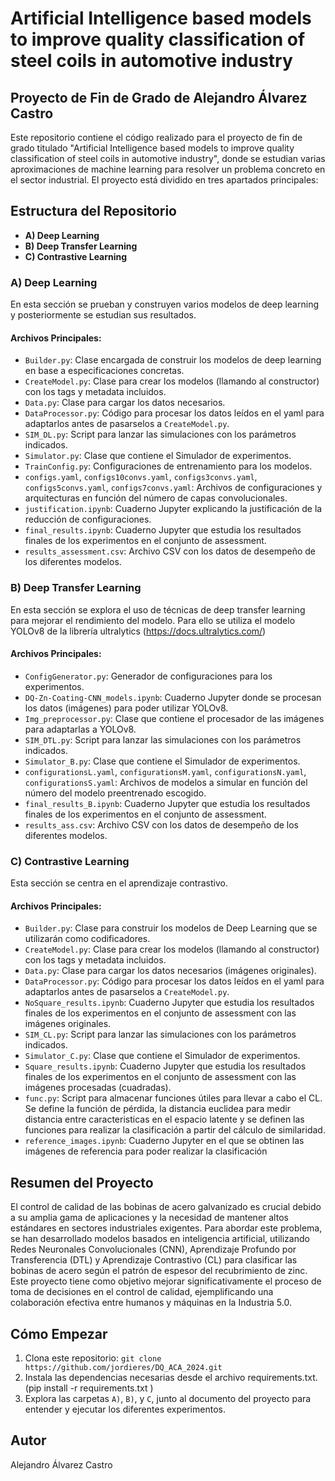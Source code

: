 # Artificial Intelligence based models to improve quality classification of steel coils in automotive industry

## Proyecto de Fin de Grado de Alejandro Álvarez Castro

Este repositorio contiene el código realizado para el proyecto de fin de grado titulado "Artificial Intelligence based models to improve quality classification of steel coils in automotive industry", donde se estudian varias aproximaciones de machine learning para resolver un problema concreto en el sector industrial. El proyecto está dividido en tres apartados principales:

## Estructura del Repositorio

- **A) Deep Learning**
- **B) Deep Transfer Learning**
- **C) Contrastive Learning**

### A) Deep Learning

En esta sección se prueban y construyen varios modelos de deep learning y posteriormente se estudian sus resultados.

#### Archivos Principales:

- `Builder.py`: Clase encargada de construir los modelos de deep learning en base a especificaciones concretas.
- `CreateModel.py`: Clase para crear los modelos (llamando al constructor) con los tags y metadata incluidos.
- `Data.py`: Clase para cargar los datos necesarios.
- `DataProcessor.py`: Código para procesar los datos leídos en el yaml para adaptarlos antes de pasarselos a `CreateModel.py`.
- `SIM_DL.py`: Script para lanzar las simulaciones con los parámetros indicados.
- `Simulator.py`: Clase que contiene el Simulador de experimentos.
- `TrainConfig.py`: Configuraciones de entrenamiento para los modelos.
- `configs.yaml`, `configs10convs.yaml`, `configs3convs.yaml`, `configs5convs.yaml`, `configs7convs.yaml`: Archivos de configuraciones y arquitecturas en función del número de capas convolucionales.
- `justification.ipynb`: Cuaderno Jupyter explicando la justificación de la reducción de configuraciones.
- `final_results.ipynb`: Cuaderno Jupyter que estudia los resultados finales de los experimentos en el conjunto de assessment.
- `results_assessment.csv`: Archivo CSV con los datos de desempeño de los diferentes modelos.

### B) Deep Transfer Learning

En esta sección se explora el uso de técnicas de deep transfer learning para mejorar el rendimiento del modelo. Para ello se utiliza el modelo YOLOv8 de la librería ultralytics (https://docs.ultralytics.com/)

#### Archivos Principales:

- `ConfigGenerator.py`: Generador de configuraciones para los experimentos.
- `DQ-Zn-Coating-CNN_models.ipynb`: Cuaderno Jupyter donde se procesan los datos (imágenes) para poder utilizar YOLOv8.
- `Img_preprocessor.py`: Clase que contiene el procesador de las imágenes para adaptarlas a YOLOv8.
- `SIM_DTL.py`:  Script para lanzar las simulaciones con los parámetros indicados.
- `Simulator_B.py`: Clase que contiene el Simulador de experimentos.
- `configurationsL.yaml`, `configurationsM.yaml`, `configurationsN.yaml`, `configurationsS.yaml`: Archivos de modelos a simular en función del número del modelo preentrenado escogido.
- `final_results_B.ipynb`: Cuaderno Jupyter que estudia los resultados finales de los experimentos en el conjunto de assessment.
- `results_ass.csv`: Archivo CSV con los datos de desempeño de los diferentes modelos.

### C) Contrastive Learning

Esta sección se centra en el aprendizaje contrastivo.

#### Archivos Principales:

- `Builder.py`: Clase para construir los modelos de Deep Learning que se utilizarán como codificadores.
- `CreateModel.py`: Clase para crear los modelos (llamando al constructor) con los tags y metadata incluidos.
- `Data.py`: Clase para cargar los datos necesarios (imágenes originales).
- `DataProcessor.py`: Código para procesar los datos leídos en el yaml para adaptarlos antes de pasarselos a `CreateModel.py`.
- `NoSquare_results.ipynb`: Cuaderno Jupyter que estudia los resultados finales de los experimentos en el conjunto de assessment con las imágenes originales.
- `SIM_CL.py`: Script para lanzar las simulaciones con los parámetros indicados.
- `Simulator_C.py`: Clase que contiene el Simulador de experimentos.
- `Square_results.ipynb`: Cuaderno Jupyter que estudia los resultados finales de los experimentos en el conjunto de assessment con las imágenes procesadas (cuadradas).
- `func.py`:  Script para almacenar funciones útiles para llevar a cabo el CL. Se define la función de pérdida, la distancia euclidea para medir distancia entre caracteristicas en el espacio latente y se definen las funciones para realizar la clasificación a partir del cálculo de similaridad.
- `reference_images.ipynb`: Cuaderno Jupyter en el que se obtinen las imágenes de referencia para poder realizar la clasificación
## Resumen del Proyecto

El control de calidad de las bobinas de acero galvanizado es crucial debido a su amplia gama de aplicaciones y la necesidad de mantener altos estándares en sectores industriales exigentes. Para abordar este problema, se han desarrollado modelos basados en inteligencia artificial, utilizando Redes Neuronales Convolucionales (CNN), Aprendizaje Profundo por Transferencia (DTL) y Aprendizaje Contrastivo (CL) para clasificar las bobinas de acero según el patrón de espesor del recubrimiento de zinc. Este proyecto tiene como objetivo mejorar significativamente el proceso de toma de decisiones en el control de calidad, ejemplificando una colaboración efectiva entre humanos y máquinas en la Industria 5.0.

## Cómo Empezar

1. Clona este repositorio: `git clone https://github.com/jordieres/DQ_ACA_2024.git`
2. Instala las dependencias necesarias desde el archivo requirements.txt. (pip install -r requirements.txt
)
3. Explora las carpetas `A)`, `B)`, y `C`, junto al documento del proyecto para entender y ejecutar los diferentes experimentos.

## Autor

Alejandro Álvarez Castro
